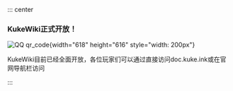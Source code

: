 ::: center

### **KukeWiki正式开放！**
![QQ qr_code](https://m.ccw.site/gandi_application/user_assets/d8426311ae124920f68fbcc615d37102.png){width="618" height="616" style="width: 200px"}

KukeWiki目前已经全面开放，各位玩家们可以通过直接访问doc.kuke.ink或在官网导航栏访问


:::
